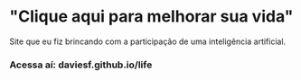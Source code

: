 # "Clique aqui para melhorar sua vida"
Site que eu fiz brincando com a participação de uma inteligência artificial.
### Acessa aí: daviesf.github.io/life

